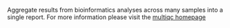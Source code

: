 Aggregate results from bioinformatics analyses across many samples into a single report.
For more information please visit the [multiqc homepage](https://multiqc.info/)